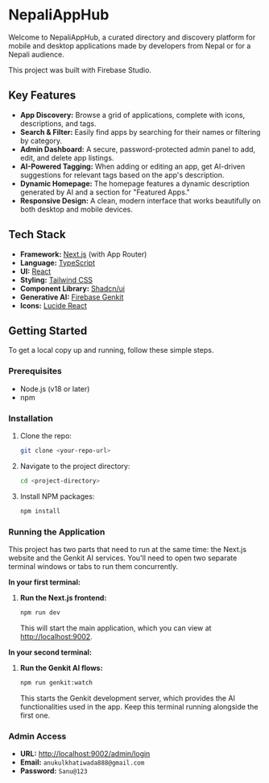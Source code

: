 # NepaliAppHub

Welcome to NepaliAppHub, a curated directory and discovery platform for mobile and desktop applications made by developers from Nepal or for a Nepali audience.

This project was built with Firebase Studio.

## Key Features

- **App Discovery:** Browse a grid of applications, complete with icons, descriptions, and tags.
- **Search & Filter:** Easily find apps by searching for their names or filtering by category.
- **Admin Dashboard:** A secure, password-protected admin panel to add, edit, and delete app listings.
- **AI-Powered Tagging:** When adding or editing an app, get AI-driven suggestions for relevant tags based on the app's description.
- **Dynamic Homepage:** The homepage features a dynamic description generated by AI and a section for "Featured Apps."
- **Responsive Design:** A clean, modern interface that works beautifully on both desktop and mobile devices.

## Tech Stack

- **Framework:** [Next.js](https://nextjs.org/) (with App Router)
- **Language:** [TypeScript](https://www.typescriptlang.org/)
- **UI:** [React](https://react.dev/)
- **Styling:** [Tailwind CSS](https://tailwindcss.com/)
- **Component Library:** [Shadcn/ui](https://ui.shadcn.com/)
- **Generative AI:** [Firebase Genkit](https://firebase.google.com/docs/genkit)
- **Icons:** [Lucide React](https://lucide.dev/)

## Getting Started

To get a local copy up and running, follow these simple steps.

### Prerequisites

- Node.js (v18 or later)
- npm

### Installation

1. Clone the repo:
   ```sh
   git clone <your-repo-url>
   ```
2. Navigate to the project directory:
   ```sh
   cd <project-directory>
   ```
3. Install NPM packages:
   ```sh
   npm install
   ```

### Running the Application

This project has two parts that need to run at the same time: the Next.js website and the Genkit AI services. You'll need to open two separate terminal windows or tabs to run them concurrently.

**In your first terminal:**
1. **Run the Next.js frontend:**
   ```sh
   npm run dev
   ```
   This will start the main application, which you can view at [http://localhost:9002](http://localhost:9002).

**In your second terminal:**
1. **Run the Genkit AI flows:**
   ```sh
   npm run genkit:watch
   ```
   This starts the Genkit development server, which provides the AI functionalities used in the app. Keep this terminal running alongside the first one.

### Admin Access

- **URL:** [http://localhost:9002/admin/login](http://localhost:9002/admin/login)
- **Email:** `anukulkhatiwada888@gmail.com`
- **Password:** `Sanu@123`
